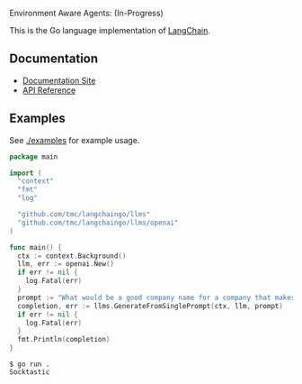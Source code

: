 Environment Aware Agents: (In-Progress) 





This is the Go language implementation of [LangChain](https://github.com/langchain-ai/langchain).

## Documentation

- [Documentation Site](https://tmc.github.io/langchaingo/docs/)
- [API Reference](https://pkg.go.dev/github.com/tmc/langchaingo)


##  Examples

See [./examples](./examples) for example usage.

```go
package main

import (
  "context"
  "fmt"
  "log"

  "github.com/tmc/langchaingo/llms"
  "github.com/tmc/langchaingo/llms/openai"
)

func main() {
  ctx := context.Background()
  llm, err := openai.New()
  if err != nil {
    log.Fatal(err)
  }
  prompt := "What would be a good company name for a company that makes colorful socks?"
  completion, err := llms.GenerateFromSinglePrompt(ctx, llm, prompt)
  if err != nil {
    log.Fatal(err)
  }
  fmt.Println(completion)
}
```

```shell
$ go run .
Socktastic
```




